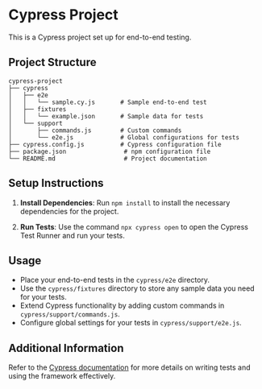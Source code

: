 # Cypress Project

This is a Cypress project set up for end-to-end testing.

## Project Structure

```
cypress-project
├── cypress
│   ├── e2e
│   │   └── sample.cy.js       # Sample end-to-end test
│   ├── fixtures
│   │   └── example.json       # Sample data for tests
│   └── support
│       ├── commands.js        # Custom commands
│       └── e2e.js             # Global configurations for tests
├── cypress.config.js          # Cypress configuration file
├── package.json                # npm configuration file
└── README.md                   # Project documentation
```

## Setup Instructions

1. **Install Dependencies**: Run `npm install` to install the necessary dependencies for the project.

2. **Run Tests**: Use the command `npx cypress open` to open the Cypress Test Runner and run your tests.

## Usage

- Place your end-to-end tests in the `cypress/e2e` directory.
- Use the `cypress/fixtures` directory to store any sample data you need for your tests.
- Extend Cypress functionality by adding custom commands in `cypress/support/commands.js`.
- Configure global settings for your tests in `cypress/support/e2e.js`.

## Additional Information

Refer to the [Cypress documentation](https://docs.cypress.io/) for more details on writing tests and using the framework effectively.